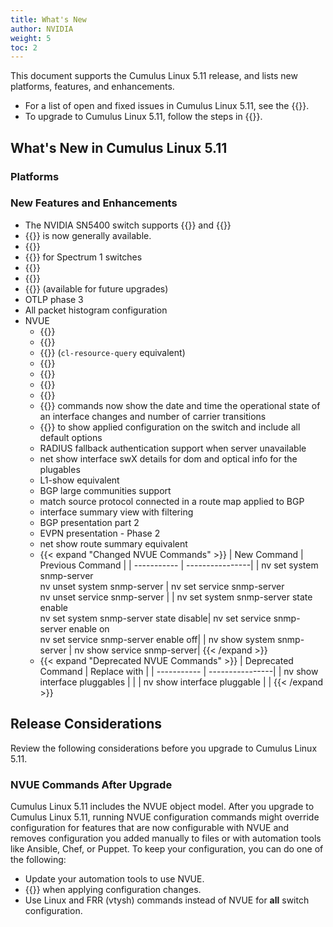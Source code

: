 ```yaml
---
title: What's New
author: NVIDIA
weight: 5
toc: 2
---
```

This document supports the Cumulus Linux 5.11 release, and lists new platforms, features, and enhancements.
- For a list of open and fixed issues in Cumulus Linux 5.11, see the {{<link title="Cumulus Linux 5.11 Release Notes" text="Cumulus Linux 5.11 Release Notes">}}.
- To upgrade to Cumulus Linux 5.11, follow the steps in {{<link url="Upgrading-Cumulus-Linux">}}.
<!-- vale off -->

## What's New in Cumulus Linux 5.11

### Platforms

### New Features and Enhancements

- The NVIDIA SN5400 switch supports {{<link url="Synchronous-Ethernet-SyncE" text="syncE">}} and {{<link url="Precision-Time-Protocol-PTP/#noise-transfer-servo" text="ITU-T">}}
- {{<link url="Pulse-Per-Second-PPS" text="PPS on the NVIDIA SN5400 switch">}} is now generally available.
- {{<link url="Factory-Reset" text="Factory Reset">}}
- {{<link url="Forwarding-Table-Size-and-Profiles/#spectrum-1" text="ecmp-nh-heavy forwarding profile">}} for Spectrum 1 switches
- {{<link url="Optional-BGP-Configuration/#bgp-prefix-independent-convergence" text="BGP Prefix Independent Convergence">}}
- {{<link url="RADIUS-AAA/#radius-user-command-accounting" text="RADIUS user command accounting">}}
- {{<link url="Upgrading-Cumulus-Linux/#upgrade-cumulus-linux" text="Optimized image upgrade commands">}} (available for future upgrades)
- OTLP phase 3
- All packet histogram configuration
- NVUE
  - {{<link url="DHCP-Snooping" text="DHCP snooping commands">}}
  - {{<link url="Link-Layer-Discovery-Protocol" text="Disable LLDP commands">}}
  - {{<link url="Resource-Diagnostics/#disable-lldp" text="Show ASIC resources commands">}} (`cl-resource-query` equivalent)
  - {{<link url="Monitoring-System-Statistics-and-Network-Traffic-with-sFlow" text="sFlow commands">}}
  - {{<link url="DHCP-Servers/#assign-a-port-based-ip-address" text="IPv6 command to assign a port-based DHCP server address">}}
  - {{<link url="Zero-Touch-Provisioning-ZTP/#manually-run-ztp" text="Enable ZTP and run ZTP script commands">}}
  - {{<link url="Interface-Configuration-and-Management/#port-ranges" text="Additional port range support for breakout ports and subinterfaces">}}
  - {{<link url="Interface-Configuration-and-Management/#troubleshooting" text="nv show interface <interface>">}} commands now show the date and time the operational state of an interface changes and number of carrier transitions
  - {{<link url="NVUE-CLI/#show-switch-configuration" text="nv config show --all command">}} to show applied configuration on the switch and include all default options
  - RADIUS fallback authentication support when server unavailable
  - net show interface swX details for dom and optical info for the plugables
  - L1-show equivalent
  - BGP large communities support
  - match source protocol connected in a route map applied to BGP
  - interface summary view with filtering
  - BGP presentation part 2
  - EVPN presentation - Phase 2
  - net show route summary equivalent
  - {{< expand "Changed NVUE Commands" >}}
| New Command | Previous Command |
| ----------- | ----------------|
| nv set system snmp-server<br>nv unset system snmp-server | nv set service snmp-server<br>nv unset service snmp-server |
| nv set system snmp-server state enable<br>nv set system snmp-server state disable| nv set service snmp-server enable on<br>nv set service snmp-server enable off|
| nv show system snmp-server | nv show service snmp-server|
{{< /expand >}}
  - {{< expand "Deprecated NVUE Commands" >}}
| Deprecated Command | Replace with |
| ----------- | ----------------|
| nv show interface pluggables  | |
| nv show interface <interface> pluggable | |
{{< /expand >}}

## Release Considerations

Review the following considerations before you upgrade to Cumulus Linux 5.11.

### NVUE Commands After Upgrade

Cumulus Linux 5.11 includes the NVUE object model. After you upgrade to Cumulus Linux 5.11, running NVUE configuration commands might override configuration for features that are now configurable with NVUE and removes configuration you added manually to files or with automation tools like Ansible, Chef, or Puppet. To keep your configuration, you can do one of the following:
- Update your automation tools to use NVUE.
- {{<link url="NVUE-CLI/#configure-nvue-to-ignore-linux-files" text="Configure NVUE to ignore certain underlying Linux files">}} when applying configuration changes.
- Use Linux and FRR (vtysh) commands instead of NVUE for **all** switch configuration.
